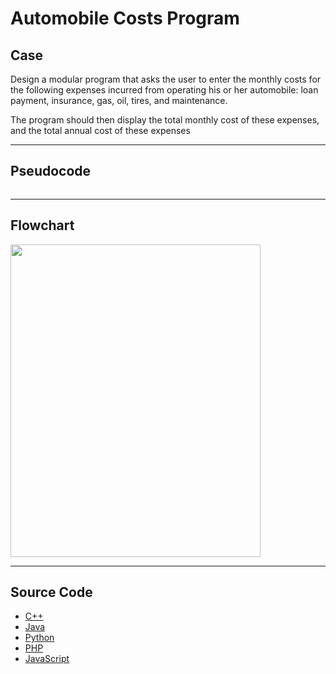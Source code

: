 # Automobile Costs Program

## Case

Design a modular program that asks the user to enter the monthly costs for the following expenses incurred from operating his or her automobile: loan payment, insurance, gas, oil, tires, and maintenance.

The program should then display the total monthly cost of these expenses, and the total annual cost of these expenses

<hr>

## Pseudocode

```

```

<hr>

## Flowchart

<img src="design/.png" width="400" height="500">

<hr>

## Source Code

- [C++](source-code/.cpp)
- [Java](source-code/.java)
- [Python](source-code/.py)
- [PHP](source-code/.php)
- [JavaScript](source-code/.js)
